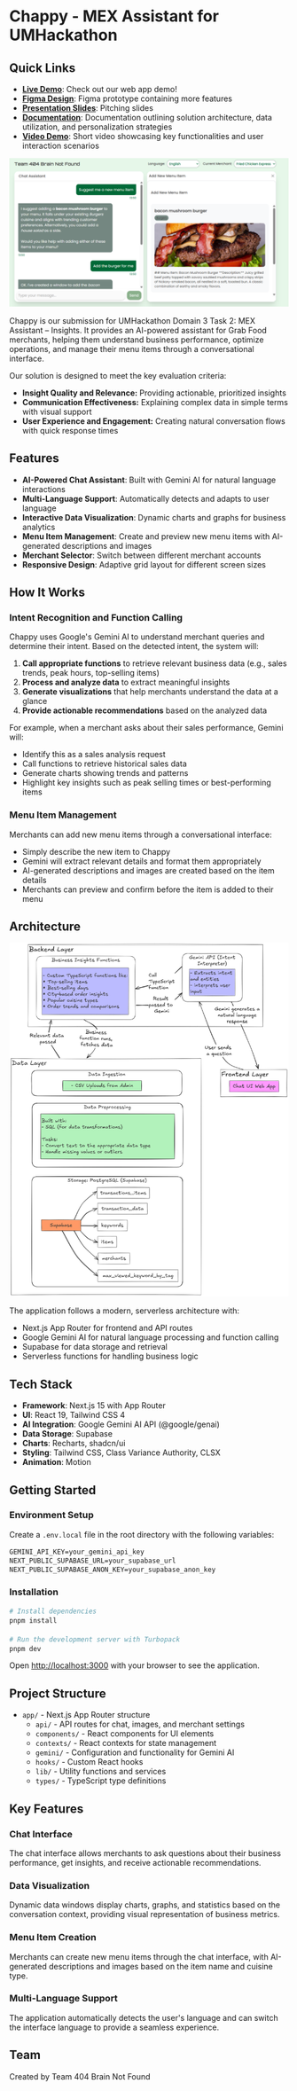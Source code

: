# Chappy - MEX Assistant for UMHackathon

## Quick Links
- **[Live Demo](https://umhackathon.vercel.app/)**: Check out our web app demo!
- **[Figma Design](https://www.figma.com/design/O4d3tFzg5Y2Sw66dICkO9m/Prototype---404-Brain-Not-Found?node-id=0-1&t=hHF0mXPhrDIViRlZ-1)**: Figma prototype containing more features
- **[Presentation Slides](https://www.figma.com/slides/uTaR75iZTboJcMvINC67wi/Slide---404-Brain-Not-Found?node-id=1-42&t=9JXEVPYToAJ8OAVI-1)**: Pitching slides
- **[Documentation]((https://docs.google.com/document/d/1KifS8Rt8KRC14o9OC35R2soWQobFJvVkrFaUrsmbiV8/edit?usp=sharing))**: Documentation outlining solution architecture, data utilization, and personalization strategies
- **[Video Demo](https://drive.google.com/drive/folders/1JIpxBCguC3PqZl5mHyDYC1kJzvqfYB6J?usp=sharing)**: Short video showcasing key functionalities and user interaction scenarios

![Demo Screenshot](public/README/live_demo.png)

Chappy is our submission for UMHackathon Domain 3 Task 2: MEX Assistant – Insights. It provides an AI-powered assistant for Grab Food merchants, helping them understand business performance, optimize operations, and manage their menu items through a conversational interface.

Our solution is designed to meet the key evaluation criteria:
- **Insight Quality and Relevance:** Providing actionable, prioritized insights
- **Communication Effectiveness:** Explaining complex data in simple terms with visual support
- **User Experience and Engagement:** Creating natural conversation flows with quick response times

## Features

- **AI-Powered Chat Assistant**: Built with Gemini AI for natural language interactions
- **Multi-Language Support**: Automatically detects and adapts to user language
- **Interactive Data Visualization**: Dynamic charts and graphs for business analytics
- **Menu Item Management**: Create and preview new menu items with AI-generated descriptions and images
- **Merchant Selector**: Switch between different merchant accounts
- **Responsive Design**: Adaptive grid layout for different screen sizes

## How It Works

### Intent Recognition and Function Calling

Chappy uses Google's Gemini AI to understand merchant queries and determine their intent. Based on the detected intent, the system will:

1. **Call appropriate functions** to retrieve relevant business data (e.g., sales trends, peak hours, top-selling items)
2. **Process and analyze data** to extract meaningful insights
3. **Generate visualizations** that help merchants understand the data at a glance
4. **Provide actionable recommendations** based on the analyzed data

For example, when a merchant asks about their sales performance, Gemini will:
- Identify this as a sales analysis request
- Call functions to retrieve historical sales data
- Generate charts showing trends and patterns
- Highlight key insights such as peak selling times or best-performing items

### Menu Item Management

Merchants can add new menu items through a conversational interface:
- Simply describe the new item to Chappy
- Gemini will extract relevant details and format them appropriately
- AI-generated descriptions and images are created based on the item details
- Merchants can preview and confirm before the item is added to their menu

## Architecture

![Architecture Diagram](public/README/architecture_design.png)

The application follows a modern, serverless architecture with:
- Next.js App Router for frontend and API routes
- Google Gemini AI for natural language processing and function calling
- Supabase for data storage and retrieval
- Serverless functions for handling business logic

## Tech Stack

- **Framework**: Next.js 15 with App Router
- **UI**: React 19, Tailwind CSS 4
- **AI Integration**: Google Gemini AI API (@google/genai)
- **Data Storage**: Supabase
- **Charts**: Recharts, shadcn/ui
- **Styling**: Tailwind CSS, Class Variance Authority, CLSX
- **Animation**: Motion

## Getting Started

### Environment Setup

Create a `.env.local` file in the root directory with the following variables:
```
GEMINI_API_KEY=your_gemini_api_key
NEXT_PUBLIC_SUPABASE_URL=your_supabase_url
NEXT_PUBLIC_SUPABASE_ANON_KEY=your_supabase_anon_key
```

### Installation

```bash
# Install dependencies
pnpm install

# Run the development server with Turbopack
pnpm dev
```

Open [http://localhost:3000](http://localhost:3000) with your browser to see the application.

## Project Structure

- `app/` - Next.js App Router structure
  - `api/` - API routes for chat, images, and merchant settings
  - `components/` - React components for UI elements
  - `contexts/` - React contexts for state management
  - `gemini/` - Configuration and functionality for Gemini AI
  - `hooks/` - Custom React hooks
  - `lib/` - Utility functions and services
  - `types/` - TypeScript type definitions

## Key Features

### Chat Interface

The chat interface allows merchants to ask questions about their business performance, get insights, and receive actionable recommendations.

### Data Visualization

Dynamic data windows display charts, graphs, and statistics based on the conversation context, providing visual representation of business metrics.

### Menu Item Creation

Merchants can create new menu items through the chat interface, with AI-generated descriptions and images based on the item name and cuisine type.

### Multi-Language Support

The application automatically detects the user's language and can switch the interface language to provide a seamless experience.

## Team

Created by Team 404 Brain Not Found
